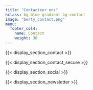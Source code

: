 ```yaml
---
title: "Contacteer ons"
hclass: bg-blue gradient bg-contact
image: "berty_contact.png"
menu:
  footer_col4:
    name: Contact
    weight: 30
---
```


{{< display_section_contact >}}

{{< display_section_contact_secure >}}

{{< display_section_social >}}

{{< display_section_newsletter >}}